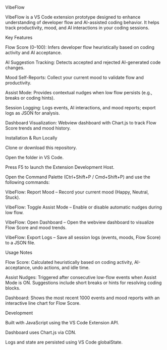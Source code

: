 VibeFlow 

VibeFlow is a VS Code extension prototype designed to enhance understanding of developer flow and AI-assisted coding behavior. It helps track productivity, mood, and AI interactions in your coding sessions.

Key Features

Flow Score (0–100): Infers developer flow heuristically based on coding activity and AI acceptance.

AI Suggestion Tracking: Detects accepted and rejected AI-generated code changes.

Mood Self-Reports: Collect your current mood to validate flow and productivity.

Assist Mode: Provides contextual nudges when low flow persists (e.g., breaks or coding hints).

Session Logging: Logs events, AI interactions, and mood reports; export logs as JSON for analysis.

Dashboard Visualization: Webview dashboard with Chart.js to track Flow Score trends and mood history.

Installation & Run Locally

Clone or download this repository.

Open the folder in VS Code.

Press F5 to launch the Extension Development Host.

Open the Command Palette (Ctrl+Shift+P / Cmd+Shift+P) and use the following commands:

VibeFlow: Report Mood – Record your current mood (Happy, Neutral, Stuck).

VibeFlow: Toggle Assist Mode – Enable or disable automatic nudges during low flow.

VibeFlow: Open Dashboard – Open the webview dashboard to visualize Flow Score and mood trends.

VibeFlow: Export Logs – Save all session logs (events, moods, Flow Score) to a JSON file.

Usage Notes

Flow Score: Calculated heuristically based on coding activity, AI-acceptance, undo actions, and idle time.

Assist Nudges: Triggered after consecutive low-flow events when Assist Mode is ON. Suggestions include short breaks or hints for resolving coding blocks.

Dashboard: Shows the most recent 1000 events and mood reports with an interactive line chart for Flow Score.

Development

Built with JavaScript using the VS Code Extension API.

Dashboard uses Chart.js via CDN.

Logs and state are persisted using VS Code globalState.